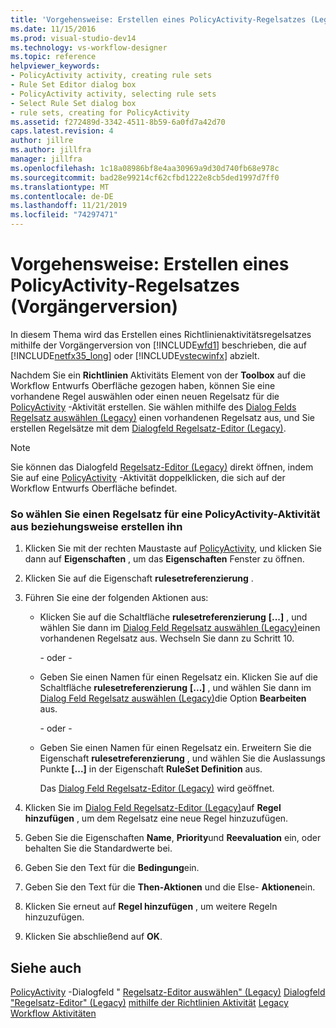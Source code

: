 ```yaml
---
title: 'Vorgehensweise: Erstellen eines PolicyActivity-Regelsatzes (Legacy) | Microsoft-Dokumentation'
ms.date: 11/15/2016
ms.prod: visual-studio-dev14
ms.technology: vs-workflow-designer
ms.topic: reference
helpviewer_keywords:
- PolicyActivity activity, creating rule sets
- Rule Set Editor dialog box
- PolicyActivity activity, selecting rule sets
- Select Rule Set dialog box
- rule sets, creating for PolicyActivity
ms.assetid: f272489d-3342-4511-8b59-6a0fd7a42d70
caps.latest.revision: 4
author: jillre
ms.author: jillfra
manager: jillfra
ms.openlocfilehash: 1c18a08986bf8e4aa30969a9d30d740fb68e978c
ms.sourcegitcommit: bad28e99214cf62cfbd1222e8cb5ded1997d7ff0
ms.translationtype: MT
ms.contentlocale: de-DE
ms.lasthandoff: 11/21/2019
ms.locfileid: "74297471"
---
```

# <a name="how-to-create-a-policyactivity-rule-set-legacy"></a>Vorgehensweise: Erstellen eines PolicyActivity-Regelsatzes (Vorgängerversion)
In diesem Thema wird das Erstellen eines Richtlinienaktivitätsregelsatzes mithilfe der Vorgängerversion von [!INCLUDE[wfd1](../includes/wfd1-md.md)] beschrieben, die auf [!INCLUDE[netfx35_long](../includes/netfx35-long-md.md)] oder [!INCLUDE[vstecwinfx](../includes/vstecwinfx-md.md)] abzielt.

 Nachdem Sie ein **Richtlinien** Aktivitäts Element von der **Toolbox** auf die Workflow Entwurfs Oberfläche gezogen haben, können Sie eine vorhandene Regel auswählen oder einen neuen Regelsatz für die [PolicyActivity](https://go.microsoft.com/fwlink?LinkID=65019) -Aktivität erstellen. Sie wählen mithilfe des [Dialog Felds Regelsatz auswählen (Legacy)](../workflow-designer/select-rule-set-dialog-box-legacy.md) einen vorhandenen Regelsatz aus, und Sie erstellen Regelsätze mit dem [Dialogfeld Regelsatz-Editor (Legacy)](../workflow-designer/rule-set-editor-dialog-box-legacy.md).

> [!NOTE]
> Sie können das Dialogfeld [Regelsatz-Editor (Legacy)](../workflow-designer/rule-set-editor-dialog-box-legacy.md) direkt öffnen, indem Sie auf eine [PolicyActivity](https://go.microsoft.com/fwlink?LinkID=65019) -Aktivität doppelklicken, die sich auf der Workflow Entwurfs Oberfläche befindet.

### <a name="to-select-or-create-a-rule-set-for-a-policyactivity-activity"></a>So wählen Sie einen Regelsatz für eine PolicyActivity-Aktivität aus beziehungsweise erstellen ihn

1. Klicken Sie mit der rechten Maustaste auf [PolicyActivity](https://go.microsoft.com/fwlink?LinkID=65019), und klicken Sie dann auf **Eigenschaften** , um das **Eigenschaften** Fenster zu öffnen.

2. Klicken Sie auf die Eigenschaft **rulesetreferenzierung** .

3. Führen Sie eine der folgenden Aktionen aus:

    - Klicken Sie auf die Schaltfläche **rulesetreferenzierung** **[...]** , und wählen Sie dann im [Dialog Feld Regelsatz auswählen (Legacy)](../workflow-designer/select-rule-set-dialog-box-legacy.md)einen vorhandenen Regelsatz aus. Wechseln Sie dann zu Schritt 10.

         \- oder -

    - Geben Sie einen Namen für einen Regelsatz ein. Klicken Sie auf die Schaltfläche **rulesetreferenzierung** **[...]** , und wählen Sie dann im [Dialog Feld Regelsatz auswählen (Legacy)](../workflow-designer/select-rule-set-dialog-box-legacy.md)die Option **Bearbeiten** aus.

         \- oder -

    - Geben Sie einen Namen für einen Regelsatz ein. Erweitern Sie die Eigenschaft **rulesetreferenzierung** , und wählen Sie die Auslassungs Punkte **[...]** in der Eigenschaft **RuleSet Definition** aus.

         Das [Dialog Feld Regelsatz-Editor (Legacy)](../workflow-designer/rule-set-editor-dialog-box-legacy.md) wird geöffnet.

4. Klicken Sie im [Dialog Feld Regelsatz-Editor (Legacy)](../workflow-designer/rule-set-editor-dialog-box-legacy.md)auf **Regel hinzufügen** , um dem Regelsatz eine neue Regel hinzuzufügen.

5. Geben Sie die Eigenschaften **Name**, **Priority**und **Reevaluation** ein, oder behalten Sie die Standardwerte bei.

6. Geben Sie den Text für die **Bedingung**ein.

7. Geben Sie den Text für die **Then-Aktionen** und die Else- **Aktionen**ein.

8. Klicken Sie erneut auf **Regel hinzufügen** , um weitere Regeln hinzuzufügen.

9. Klicken Sie abschließend auf **OK**.

## <a name="see-also"></a>Siehe auch
 [PolicyActivity](https://go.microsoft.com/fwlink?LinkID=65019) -Dialogfeld " [Regelsatz-Editor auswählen" (Legacy)](../workflow-designer/select-rule-set-dialog-box-legacy.md) [Dialogfeld "Regelsatz-Editor" (Legacy)](../workflow-designer/rule-set-editor-dialog-box-legacy.md) [mithilfe der Richtlinien Aktivität](https://go.microsoft.com/fwlink?LinkID=65004) [Legacy Workflow Aktivitäten](../workflow-designer/legacy-workflow-activities.md)